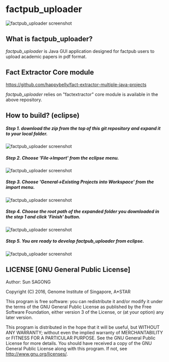 # factpub_uploader

![factpub_uploader screenshot](http://factpub.org/img/github/step1.png)

## What is factpub_uploader?
*factpub_uploader* is Java GUI application designed for factpub users to upload academic papers in pdf format.

## Fact Extractor Core module
https://github.com/happybelly/fact-extractor-multiple-java-projects

*factpub_uploader* relies on "factextractor" core module is available in the above repository.

## How to build? (eclipse)
##### Step 1. download the zip from the top of this git repository and expand it to your local folder.
![factpub_uploader screenshot](http://factpub.org/img/github/how_to_develop_0.png)
##### Step 2. Choose 'File->Import' from the eclipse menu.
![factpub_uploader screenshot](http://factpub.org/img/github/how_to_develop_1.png)
##### Step 3. Choose 'General->Existing Projects into Workspace' from the import menu.
![factpub_uploader screenshot](http://factpub.org/img/github/how_to_develop_2.png)
##### Step 4. Choose the root path of the expanded folder you downloaded in the step 1 and click 'Finish' button.
![factpub_uploader screenshot](http://factpub.org/img/github/how_to_develop_3.png)
##### Step 5. You are ready to develop factpub_uploader from eclipse.
![factpub_uploader screenshot](http://factpub.org/img/github/how_to_develop_4.png)

## LICENSE [GNU General Public License]
Author: Sun SAGONG

Copyright (C) 2016, Genome Institute of Singapore, A*STAR

This program is free software: you can redistribute it and/or modify it under the terms of the GNU General Public License as published by the Free Software Foundation, either version 3 of the License, or (at your option) any later version.
 
This program is distributed in the hope that it will be useful, but WITHOUT ANY WARRANTY; without even the implied warranty of MERCHANTABILITY or FITNESS FOR A PARTICULAR PURPOSE.
See the GNU General Public License for more details.
You should have received a copy of the GNU General Public License along with this program.
If not, see <http://www.gnu.org/licenses/>.
